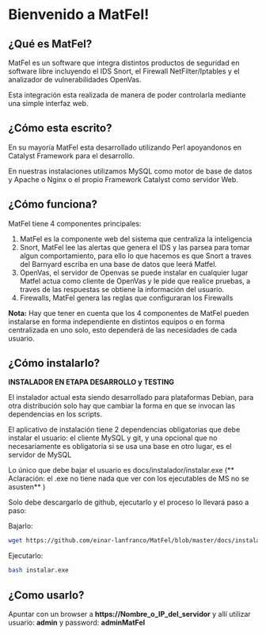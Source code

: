 Bienvenido a MatFel!
=====================

¿Qué es MatFel?
----------------

MatFel es un software que integra distintos productos de seguridad en software libre incluyendo el IDS Snort,
el Firewall NetFilter/Iptables y el analizador de vulnerabilidades OpenVas.

Esta integración esta realizada de manera de poder controlarla mediante una simple interfaz web.

¿Cómo esta escrito?
-------------------

En su mayoría MatFel esta desarrollado utilizando Perl apoyandonos en Catalyst Framework para el desarrollo.

En nuestras instalaciones utilizamos MySQL como motor de base de datos y Apache o Nginx o el propio Framework Catalyst como servidor Web.

¿Cómo funciona?
---------------

MatFel tiene 4 componentes principales: 

1. MatFel es la componente web del sistema que centraliza la inteligencia 
2. Snort, MatFel lee las alertas que genera el IDS y las parsea para tomar algun comportamiento, para ello lo que hacemos es que Snort a traves del Barnyard escriba en una base de datos que leerá Matfel.
3. OpenVas, el servidor de Openvas se puede instalar en cualquier lugar Matfel actua como cliente de OpenVas y le pide que realice pruebas, a traves de las respuestas se obtiene la información del usuario.
4. Firewalls, MatFel genera las reglas que configuraran los Firewalls


**Nota:** Hay que tener en cuenta que los 4 componentes de MatFel pueden instalarse en forma independiente en distintos equipos o en forma centralizada en uno solo, esto dependerá de las necesidades de cada usuario.


¿Cómo instalarlo?
-----------------

**INSTALADOR EN ETAPA DESARROLLO y TESTING**

El instalador actual esta siendo desarrollado para plataformas Debian, para otra distribución solo hay que cambiar la forma en que se invocan las dependencias en los scripts.

El aplicativo de instalación tiene 2 dependencias obligatorias que debe instalar el usuario: el cliente MySQL y git, y una opcional que no necesariamente es obligatoria si se usa una base en otro lugar, es el servidor de MySQL

Lo único que debe bajar el usuario es docs/instalador/instalar.exe (** Aclaración: el .exe no tiene nada que ver con los ejecutables de MS no se asusten** )

Solo debe descargarlo de github, ejecutarlo y el proceso lo llevará paso a paso:

Bajarlo:
```bash
wget https://github.com/einar-lanfranco/MatFel/blob/master/docs/instalador/instalar.exe
```
Ejecutarlo:
```bash
bash instalar.exe

```


¿Como usarlo?
-------------

Apuntar con un browser a **https://Nombre_o_IP_del_servidor** y allí utilizar usuario: **admin**  y password: **adminMatFel**
